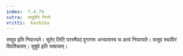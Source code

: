 ```yaml
---
index:  7.4.74
sutra:  ससूवेति निगमे
vritti:  kashika 
---
```


ससूव इति निपात्यते। सूतेर् लिटि परस्मैपदं वुगागमः अभ्यासस्य च अत्वं निपात्यते। ससूव स्थाविरं विपश्चिताम्। सुषुवे इति भाषायाम्।


